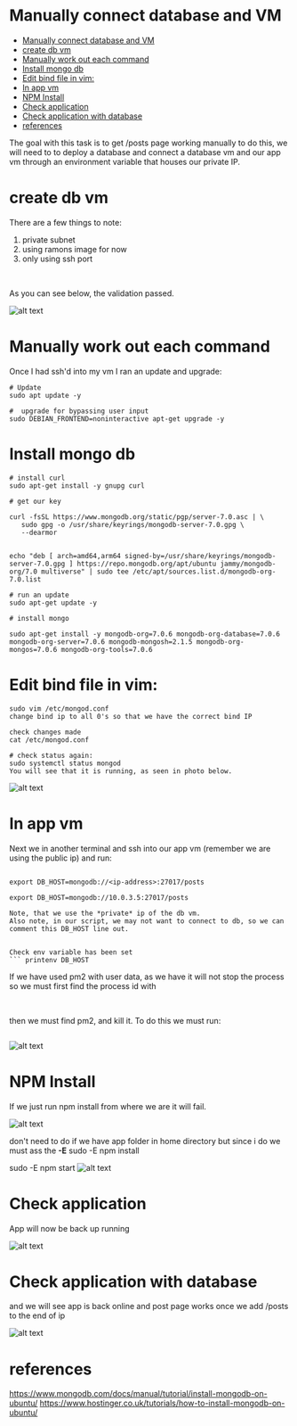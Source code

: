 
# Manually connect database and VM




- [Manually connect database and VM](#manually-connect-database-and-vm)
- [create db vm](#create-db-vm)
- [Manually work out each command](#manually-work-out-each-command)
- [Install mongo db](#install-mongo-db)
- [Edit bind file in vim:](#edit-bind-file-in-vim)
- [In app vm](#in-app-vm)
- [NPM Install](#npm-install)
- [Check application](#check-application)
- [Check application with database](#check-application-with-database)
- [references](#references)





The goal with this task is to get /posts page working manually to do this, we will need to to deploy a database and connect a database vm and our app vm through an environment variable that houses our private IP.

# create db vm

There are a few things to note:
1. private subnet
2. using ramons image for now
3. only using ssh port
 <br>

 As you can see below, the validation passed.
   
![alt text](<../images/Screenshot 2024-03-13 at 11.59.06.png>)
# Manually work out each command

Once I had ssh'd into my vm I ran an update and upgrade:
 ``` 
# Update
sudo apt update -y

#  upgrade for bypassing user input
sudo DEBIAN_FRONTEND=noninteractive apt-get upgrade -y

 ``` 

# Install mongo db

``` 
# install curl
sudo apt-get install -y gnupg curl

# get our key

curl -fsSL https://www.mongodb.org/static/pgp/server-7.0.asc | \
   sudo gpg -o /usr/share/keyrings/mongodb-server-7.0.gpg \
   --dearmor


echo "deb [ arch=amd64,arm64 signed-by=/usr/share/keyrings/mongodb-server-7.0.gpg ] https://repo.mongodb.org/apt/ubuntu jammy/mongodb-org/7.0 multiverse" | sudo tee /etc/apt/sources.list.d/mongodb-org-7.0.list

# run an update
sudo apt-get update -y

# install mongo

sudo apt-get install -y mongodb-org=7.0.6 mongodb-org-database=7.0.6 mongodb-org-server=7.0.6 mongodb-mongosh=2.1.5 mongodb-org-mongos=7.0.6 mongodb-org-tools=7.0.6
``` 

# Edit bind file in vim:

``` 
sudo vim /etc/mongod.conf
change bind ip to all 0's so that we have the correct bind IP

check changes made
cat /etc/mongod.conf

# check status again:
sudo systemctl status mongod
You will see that it is running, as seen in photo below.
``` 

![alt text](<../images/Screenshot 2024-03-13 at 12.23.39.png>)


# In app vm
 Next we in another terminal and ssh into our app vm (remember we are using the public ip) and run:

 ``` 

 export DB_HOST=mongodb://<ip-address>:27017/posts

 export DB_HOST=mongodb://10.0.3.5:27017/posts

Note, that we use the *private* ip of the db vm.
Also note, in our script, we may not want to connect to db, so we can comment this DB_HOST line out.


 Check env variable has been set
 ``` printenv DB_HOST 

``` 

If we have used pm2 with user data, as we have it will not stop the process so we must first find the process id with 
``` ps aux
 ``` 
 <br>
 then we must find pm2, and kill it. To do this we must run:
 <br>

 ``` sudo kill 968 <968 is pm2 process id>
  ``` 


![alt text](<../Linux/Screenshot 2024-03-13 at 12.45.59.png>)

# NPM Install

If we just run npm install from where we are it will fail.


![alt text](<../Linux/Screenshot 2024-03-13 at 13.08.43.png>)

don't need to do if we have app folder in home directory but since i do we must ass the **-E**
sudo -E npm install

sudo -E npm start
![alt text](<../Linux/Screenshot 2024-03-13 at 13.09.43.png>)


# Check application


App will now be back up running

![alt text](<../Linux/Screenshot 2024-03-13 at 12.53.56.png>)

# Check application with database

and we will see app is back online and post page works once we add /posts to the end of ip

![alt text](<../Linux/Screenshot 2024-03-13 at 12.52.55.png>)




# references

https://www.mongodb.com/docs/manual/tutorial/install-mongodb-on-ubuntu/
https://www.hostinger.co.uk/tutorials/how-to-install-mongodb-on-ubuntu/
